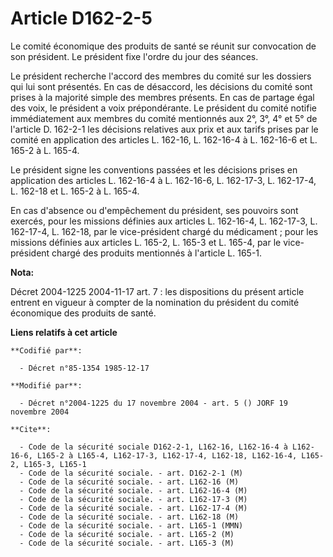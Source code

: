 # Article D162-2-5

Le comité économique des produits de santé se réunit sur convocation de son président. Le président fixe l'ordre du jour des
séances.

Le président recherche l'accord des membres du comité sur les dossiers qui lui sont présentés. En cas de désaccord, les
décisions du comité sont prises à la majorité simple des membres présents. En cas de partage égal des voix, le président a
voix prépondérante. Le président du comité notifie immédiatement aux membres du comité mentionnés aux 2°, 3°, 4° et 5° de
l'article D. 162-2-1 les décisions relatives aux prix et aux tarifs prises par le comité en application des articles L.
162-16, L. 162-16-4 à L. 162-16-6 et L. 165-2 à L. 165-4.

Le président signe les conventions passées et les décisions prises en application des articles L. 162-16-4 à L. 162-16-6, L.
162-17-3, L. 162-17-4, L. 162-18 et L. 165-2 à L. 165-4.

En cas d'absence ou d'empêchement du président, ses pouvoirs sont exercés, pour les missions définies aux articles L.
162-16-4, L. 162-17-3, L. 162-17-4, L. 162-18, par le vice-président chargé du médicament ; pour les missions définies aux
articles L. 165-2, L. 165-3 et L. 165-4, par le vice-président chargé des produits mentionnés à l'article L. 165-1.

**Nota:**

Décret 2004-1225 2004-11-17 art. 7 : les dispositions du présent article entrent en vigueur à compter de la nomination du
président du comité économique des produits de santé.

**Liens relatifs à cet article**

	**Codifié par**:

	  - Décret n°85-1354 1985-12-17

	**Modifié par**:

	  - Décret n°2004-1225 du 17 novembre 2004 - art. 5 () JORF 19 novembre 2004

	**Cite**:

	  - Code de la sécurité sociale D162-2-1, L162-16, L162-16-4 à L162-16-6, L165-2 à L165-4, L162-17-3, L162-17-4, L162-18, L162-16-4, L165-2, L165-3, L165-1
	  - Code de la sécurité sociale. - art. D162-2-1 (M)
	  - Code de la sécurité sociale. - art. L162-16 (M)
	  - Code de la sécurité sociale. - art. L162-16-4 (M)
	  - Code de la sécurité sociale. - art. L162-17-3 (M)
	  - Code de la sécurité sociale. - art. L162-17-4 (M)
	  - Code de la sécurité sociale. - art. L162-18 (M)
	  - Code de la sécurité sociale. - art. L165-1 (MMN)
	  - Code de la sécurité sociale. - art. L165-2 (M)
	  - Code de la sécurité sociale. - art. L165-3 (M)

